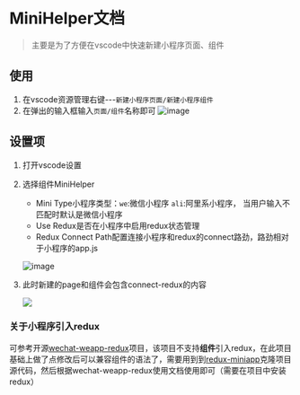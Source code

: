 # MiniHelper文档
> 主要是为了方便在vscode中快速新建小程序页面、组件


## 使用
1. 在vscode资源管理右键---`新建小程序页面/新建小程序组件`
2. 在弹出的输入框输入`页面/组件`名称即可
![image](https://tva1.sinaimg.cn/large/006tNbRwly1gaiiqy9fmbg30yw0frai9.gif)

## 设置项
1. 打开vscode设置
2. 选择组件MiniHelper
    - Mini Type小程序类型：`we`:微信小程序 `ali`:阿里系小程序， 当用户输入不匹配时默认是微信小程序
    - Use Redux是否在小程序中启用redux状态管理
    - Redux Connect Path配置连接小程序和redux的connect路劲，路劲相对于小程序的app.js

    ![image](https://tva1.sinaimg.cn/large/006tNbRwly1gaiiv0im8hg30zi0dmdhp.gif)
3. 此时新建的page和组件会包含connect-redux的内容

    ![](https://tva1.sinaimg.cn/large/006tNbRwly1gaiiyhixw1j30x60d70u8.jpg)

### 关于小程序引入redux

可参考开源[wechat-weapp-redux](https://github.com/charleyw/wechat-weapp-redux)项目，该项目不支持**组件**引入redux，在此项目基础上做了点修改后可以兼容组件的语法了，需要用到到[redux-miniapp](https://github.com/iChard/redux-miniapp)克隆项目源代码，然后根据wechat-weapp-redux使用文档使用即可（需要在项目中安装redux）